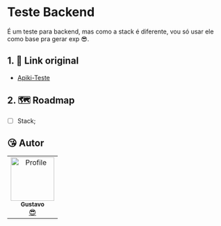 # Teste Backend
É um teste para backend, mas como a stack é diferente, vou só usar ele como base pra gerar exp 😎.


## 1. 📢 Link original
* [Apiki-Teste](https://github.com/Apiki/back-end-challenge)

## 2. 🗺 Roadmap
- [ ] Stack;


## 😘 Autor
<table>
  <tr>
    <td align="center"><a href="https://github.com/GustavoGomesDias"><img src="https://github.com/GustavoGomesDias.png" width="100px;" alt="Profile"/><br /><sub><b>Gustavo</b></sub></a><br /><a href="https://github.com/GustavoGomesDias" title="Code">😎</a></td>
  <tr>
</table>